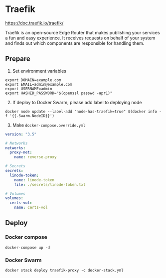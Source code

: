 # Traefik

https://doc.traefik.io/traefik/

Traefik is an open-source Edge Router that makes publishing your services a fun and easy experience. 
It receives requests on behalf of your system and finds out which components are responsible for handling them.

## Prepare

1. Set environment variables

```shell
export DOMAIN=example.com
export EMAIL=admin@example.com
export USERNAME=admin
export HASHED_PASSWORD="$(openssl passwd -apr1)"
```

2. If deploy to Docker Swarm, please add label to deploying node

```sheel
docker node update --label-add "node-has-traefik=true" $(docker info -f '{{.Swarm.NodeID}}')
```

3. Make `docker-compose.override.yml`

```yml
version: "3.5"

# Networks
networks:
  proxy-net:
    name: reverse-proxy

# Secrets
secrets:
  linode-token:
    name: linode-token
    file: ./secrets/linode-token.txt

# Volumes
volumes:
  certs-vol:
    name: certs-vol
```

## Deploy

### Docker compose

```shell
docker-compose up -d
```

### Docker Swarm

```shell
docker stack deploy traefik-proxy -c docker-stack.yml
```
